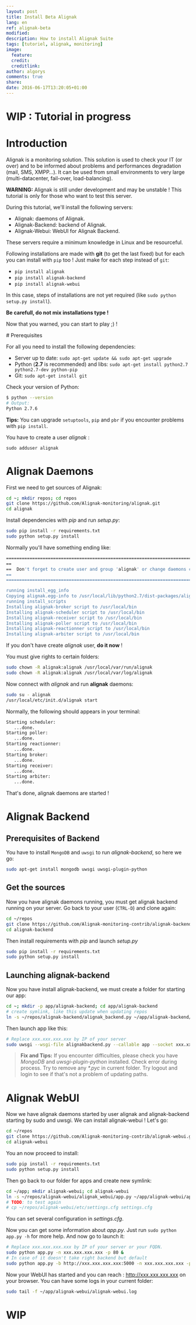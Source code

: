 ```yaml
---
layout: post
title: Install Beta Alignak
lang: en
ref: alignak-beta
modified:
description: How to install Alignak Suite
tags: [tutoriel, alignak, monitoring]
image:
  feature:
  credit:
  creditlink:
author: algorys
comments: true
share:
date: 2016-06-17T13:20:05+01:00
---
```


# WIP : Tutorial in progress

# Introduction

Alignak is a monitoring solution. This solution is used to check your IT (or over) and to be informed about problems and performances degradation (mail, SMS, XMPP…). It can be used from small environments to very large (multi-datacenter, fail-over, load-balancing).

**WARNING:** Alignak is still under development and may be unstable ! This tutorial is only for those who want to test this server.

During this tutorial, we'll install the following servers:

* Alignak: daemons of Alignak.
* Alignak-Backend: backend of Alignak.
* Alignak-Webui: WebUI for Alignak Backend.

These servers require a minimum knowledge in Linux and be resourceful. 

Following installations are made with **git** (to get the last fixed) but for each you can install with `pip` too ! Just make for each step instead of `git`:

* `pip install alignak`
* `pip install alignak-backend`
* `pip install alignak-webui`

In this case, steps of installations are not yet required (like `sudo python setup.py install`).

**Be carefull, do not mix installations type !**

Now that you warned, you can start to play ;) !

# Prerequisites

For all you need to install the following dependencies:

* Server up to date: `sudo apt-get update && sudo apt-get upgrade`
* Python (**2.7** is recommended) and libs: `sudo apt-get install python2.7 python2.7-dev python-pip`
* Git: `sudo apt-get install git`

Check your version of Python:

```bash
$ python --version
# Output:
Python 2.7.6
```

**Tips:** You can upgrade `setuptools`, `pip` and `pbr` if you encounter problems with `pip install`.

You have to create a user _alignak_ :

`sudo adduser alignak`

# Alignak Daemons

First we need to get sources of Alignak:

```bash
cd ~; mkdir repos; cd repos
git clone https://github.com/Alignak-monitoring/alignak.git
cd alignak
```

Install dependencies with _pip_ and run _setup.py_:

```bash
sudo pip install -r requirements.txt
sudo python setup.py install
```

Normally you'll have something ending like:

```bash
=======================================================================================================
==                                                                                                   ==
==  Don't forget to create user and group 'alignak' or change daemons configuration                  ==
==                                                                                                   ==
=======================================================================================================

running install_egg_info
Copying alignak.egg-info to /usr/local/lib/python2.7/dist-packages/alignak-0.2.egg-info
running install_scripts
Installing alignak-broker script to /usr/local/bin
Installing alignak-scheduler script to /usr/local/bin
Installing alignak-receiver script to /usr/local/bin
Installing alignak-poller script to /usr/local/bin
Installing alignak-reactionner script to /usr/local/bin
Installing alignak-arbiter script to /usr/local/bin
```

If you don't have create _alignak_ user, **do it now** !

You must give rights to certain folders:

```bash
sudo chown -R alignak:alignak /usr/local/var/run/alignak
sudo chown -R alignak:alignak /usr/local/var/log/alignak
```

Now connect with _alignak_ and run **alignak** daemons:

```bash
sudo su - alignak
/usr/local/etc/init.d/alignak start
```

Normally, the following should appears in your terminal:

```bash
Starting scheduler: 
   ...done.
Starting poller: 
   ...done.
Starting reactionner: 
   ...done.
Starting broker: 
   ...done.
Starting receiver: 
   ...done.
Starting arbiter: 
   ...done.
```

That's done, alignak daemons are started !

# Alignak Backend

## Prerequisites of Backend

You have to install `MongoDB` and `uwsgi` to run _alignak-backend_, so here we go:

```bash
sudo apt-get install mongodb uwsgi uwsgi-plugin-python
```

## Get the sources

Now you have alignak daemons running, you must get alignak backend running on your server. Go back to your user (`CTRL-D`) and clone again:

```bash
cd ~/repos
git clone https://github.com/Alignak-monitoring-contrib/alignak-backend.git
cd alignak-backend
```

Then install requirements with _pip_ and launch _setup.py_

```bash
sudo pip install -r requirements.txt
sudo python setup.py install
```

## Launching alignak-backend

Now you have install alignak-backend, we must create a folder for starting our app:

```bash
cd ~; mkdir -p app/alignak-backend; cd app/alignak-backend
# create symlink, like this update when updating repos
ln -s ~/repos/alignak-backend/alignak_backend.py ~/app/alignak-backend/alignakbackend.py
```

Then launch app like this:

```bash
# Replace xxx.xxx.xxx.xxx by IP of your server
sudo uwsgi --wsgi-file alignakbackend.py --callable app --socket xxx.xxx.xxx.xxx:5000 --protocol=http --enable-threads
```

> **Fix and Tips:** If you encounter difficulties, please check you have _MongoDB_ and _uwsgi-plugin-python_ installed. Check error during process. Try to remove any _*.pyc_ in current folder. Try logout and login to see if that's not a problem of updating paths.

# Alignak WebUI

Now we have alignak daemons started by user alignak and alignak-backend starting by sudo and uwsgi. We can install alignak-webui ! Let's go:

```bash
cd ~/repos
git clone https://github.com/Alignak-monitoring-contrib/alignak-webui.git
cd alignak-webui
```

You an now proceed to install:

```bash
sudo pip install -r requirements.txt
sudo python setup.py install
```

Then go back to our folder for apps and create new symlink:

```bash
cd ~/app; mkdir alignak-webui; cd alignak-webui
ln -s ~/repos/alignak-webui/alignak_webui/app.py ~/app/alignak-webui/app.py
# TODO: to test again
# cp ~/repos/alignak-webui/etc/settings.cfg settings.cfg
```

You can set several configuration in _settings.cfg_.

Now you can get some information about _app.py_. Just run `sudo python app.py -h` for more help. And now go to launch it:

```bash
# Replace xxx.xxx.xxx.xxx by IP of your server or your FQDN.
sudo python app.py -n xxx.xxx.xxx.xxx -p 80 &
# In case of it doesn't take right backend but default
sudo python app.py -b http://xxx.xxx.xxx.xxx:5000 -n xxx.xxx.xxx.xxx -p 80 &
```

Now your WebUI has started and you can reach : http://xxx.xxx.xxx.xxx on your browser. You can have some logs in your current folder:

```bash
sudo tail -f ~/app/alignak-webui/alignak-webui.log
```

# WIP
